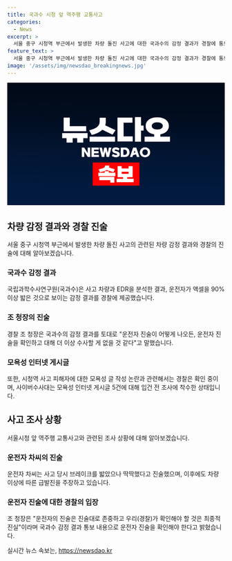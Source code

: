 ```yaml
---
title: 국과수 시청 앞 역주행 교통사고
categories:
  - News
excerpt: >
  서울 중구 시청역 부근에서 발생한 차량 돌진 사고에 대한 국과수의 감정 결과가 경찰에 통보되었다. 16명의 사상자 중 9명이 사망하고 7명이 다쳤으며, 운전자의 과실 여부가 주목된다. 국과수는 차씨가 가속페달을 90% 이상 밟았고, 사고 당시 브레이크등이 켜져 있는 것은 난반사나 플리커 현상일 것으로 밝혔다. 조 경찰청장은 운전자의 진술을 확인하고 실체적 진실을 근접했다고 보이는 데 중점을 두면서, 모욕성 글 작성에 대한 조사도 진행 중이라고 밝혔다. 사이버수사대는 모욕성 인터넷 게시글에 대한 내사에 착수한 상황이다.
feature_text: >
  서울 중구 시청역 부근에서 발생한 차량 돌진 사고에 대한 국과수의 감정 결과가 경찰에 통보되었다. 16명의 사상자 중 9명이 사망하고 7명이 다쳤으며, 운전자의 과실 여부가 주목된다. 국과수는 차씨가 가속페달을 90% 이상 밟았고, 사고 당시 브레이크등이 켜져 있는 것은 난반사나 플리커 현상일 것으로 밝혔다. 조 경찰청장은 운전자의 진술을 확인하고 실체적 진실을 근접했다고 보이는 데 중점을 두면서, 모욕성 글 작성에 대한 조사도 진행 중이라고 밝혔다. 사이버수사대는 모욕성 인터넷 게시글에 대한 내사에 착수한 상황이다.
image: '/assets/img/newsdao_breakingnews.jpg'
---
```


<p><img src="/assets/img/newsdao_breakingnews.jpg" alt="cryptoinkorea 속보" /></p>

<h2 data-ke-size="size26">차량 감정 결과와 경찰 진술</h2>

<p data-ke-size="size16">서울 중구 시청역 부근에서 발생한 차량 돌진 사고의 관련된 차량 감정 결과와 경찰의 진술에 대해 알아보겠습니다.</p>

<h3><b>국과수 감정 결과</b></h3>

<p data-ke-size="size16">국립과학수사연구원(국과수)은 사고 차량과 EDR을 분석한 결과, 운전자가 액셀을 90% 이상 밟은 것으로 보이는 감정 결과를 경찰에 제공했습니다.</p>

<h3><b>조 청장의 진술</b></h3>

<p data-ke-size="size16">경찰 조 청장은 국과수의 감정 결과를 토대로 "운전자 진술이 어떻게 나오든, 운전자 진술을 확인하고 대해 더 이상 수사할 게 없을 것 같다"고 말했습니다.</p>

<h3><b>모욕성 인터넷 게시글</b></h3>

<p data-ke-size="size16">또한, 시청역 사고 피해자에 대한 모욕성 글 작성 논란과 관련해서는 경찰은 확인 중이며, 사이버수사대는 모욕성 인터넷 게시글 5건에 대해 입건 전 조사에 착수한 상태입니다.</p>

<h2 data-ke-size="size26">사고 조사 상황</h2>

<p data-ke-size="size16">서울시청 앞 역주행 교통사고와 관련된 조사 상황에 대해 알아보겠습니다.</p>

<h3><b>운전자 차씨의 진술</b></h3>

<p data-ke-size="size16">운전자 차씨는 사고 당시 브레이크를 밟았으나 딱딱했다고 진술했으며, 이후에도 차량 이상에 따른 급발진을 주장하고 있습니다.</p>

<h3><b>운전자 진술에 대한 경찰의 입장</b></h3>

<p data-ke-size="size16">조 청장은 "운전자의 진술은 진술대로 존중하고 우리(경찰)가 확인해야 할 것은 최종적 진실"이라며 국과수 감정 결과 통보 내용으로 운전자 진술을 확인해야 한다고 밝혔습니다.</p>
실시간 뉴스 속보는, <a href="https://newsdao.kr" rel="dofollow">https://newsdao.kr</a>


